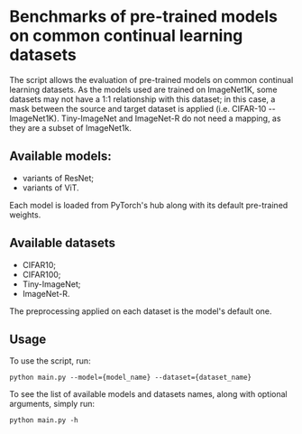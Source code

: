 # Benchmarks of pre-trained models on common continual learning datasets

The script allows the evaluation of pre-trained models on common continual learning datasets. 
As the models used are trained on ImageNet1K, some datasets may not have a 1:1 relationship with this dataset; in this case, a mask between the source and target dataset is applied (i.e. CIFAR-10 -- ImageNet1K).
Tiny-ImageNet and ImageNet-R do not need a mapping, as they are a subset of ImageNet1k.

Available models:
-

- variants of ResNet;
- variants of ViT.

Each model is loaded from PyTorch's hub along with its default pre-trained weights. 

Available datasets
-

- CIFAR10;
- CIFAR100;
- Tiny-ImageNet;
- ImageNet-R.

The preprocessing applied on each dataset is the model's default one.

Usage 
-

To use the script, run:

    python main.py --model={model_name} --dataset={dataset_name}

To see the list of available models and datasets names, along with optional arguments, simply run:

    python main.py -h
